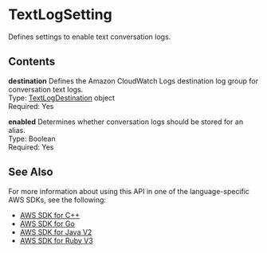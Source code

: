 # TextLogSetting<a name="API_TextLogSetting"></a>

Defines settings to enable text conversation logs\.

## Contents<a name="API_TextLogSetting_Contents"></a>

 **destination**   <a name="lexv2-Type-TextLogSetting-destination"></a>
Defines the Amazon CloudWatch Logs destination log group for conversation text logs\.  
Type: [TextLogDestination](API_TextLogDestination.md) object  
Required: Yes

 **enabled**   <a name="lexv2-Type-TextLogSetting-enabled"></a>
Determines whether conversation logs should be stored for an alias\.  
Type: Boolean  
Required: Yes

## See Also<a name="API_TextLogSetting_SeeAlso"></a>

For more information about using this API in one of the language\-specific AWS SDKs, see the following:
+  [AWS SDK for C\+\+](https://docs.aws.amazon.com/goto/SdkForCpp/models.lex.v2-2020-08-07/TextLogSetting) 
+  [AWS SDK for Go](https://docs.aws.amazon.com/goto/SdkForGoV1/models.lex.v2-2020-08-07/TextLogSetting) 
+  [AWS SDK for Java V2](https://docs.aws.amazon.com/goto/SdkForJavaV2/models.lex.v2-2020-08-07/TextLogSetting) 
+  [AWS SDK for Ruby V3](https://docs.aws.amazon.com/goto/SdkForRubyV3/models.lex.v2-2020-08-07/TextLogSetting) 